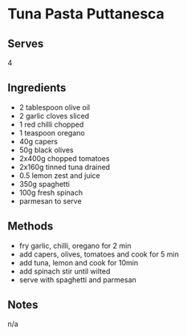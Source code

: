 # Tuna Pasta Puttanesca

## Serves
4

## Ingredients
 - 2 tablespoon olive oil
 - 2 garlic cloves sliced
 - 1 red chilli chopped
 - 1 teaspoon oregano
 - 40g capers
 - 50g black olives
 - 2x400g chopped tomatoes
 - 2x160g tinned tuna drained
 - 0.5 lemon zest and juice
 - 350g spaghetti
 - 100g fresh spinach
 - parmesan to serve

## Methods
 - fry garlic, chilli, oregano for 2 min
 - add capers, olives, tomatoes and cook for 5 min
 - add tuna, lemon and cook for 10min
 - add spinach stir until wilted
 - serve with spaghetti and parmesan

## Notes
n/a
